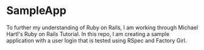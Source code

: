 SampleApp
=========

To further my understanding of Ruby on Rails, I am working through Michael Hartl's Ruby on Rails Tutorial. In this
repo, I am creating a sample application with a user login that is tested using RSpec and Factory Girl.
